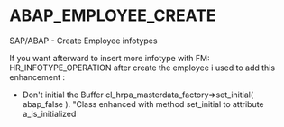 # ABAP_EMPLOYEE_CREATE
SAP/ABAP - Create Employee infotypes 


If you want afterward to insert more infotype with FM: HR_INFOTYPE_OPERATION after create the employee
i used to add this enhancement :

* Don't initial the Buffer
  cl_hrpa_masterdata_factory=>set_initial( abap_false ).   "Class enhanced with method set_initial to attribute a_is_initialized
